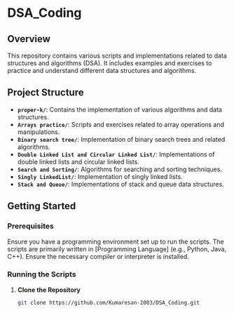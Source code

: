 # DSA_Coding

## Overview

This repository contains various scripts and implementations related to data structures and algorithms (DSA). It includes examples and exercises to practice and understand different data structures and algorithms.

## Project Structure

- **`proper-k/`**: Contains the implementation of various algorithms and data structures.
- **`Arrays practice/`**: Scripts and exercises related to array operations and manipulations.
- **`Binary search tree/`**: Implementation of binary search trees and related algorithms.
- **`Double Linked List and Circular Linked List/`**: Implementations of double linked lists and circular linked lists.
- **`Search and Sorting/`**: Algorithms for searching and sorting techniques.
- **`Singly LinkedList/`**: Implementation of singly linked lists.
- **`Stack and Queue/`**: Implementations of stack and queue data structures.

## Getting Started

### Prerequisites

Ensure you have a programming environment set up to run the scripts. The scripts are primarily written in [Programming Language] (e.g., Python, Java, C++). Ensure the necessary compiler or interpreter is installed.

### Running the Scripts

1. **Clone the Repository**

   ```bash
   git clone https://github.com/Kumaresan-2003/DSA_Coding.git

